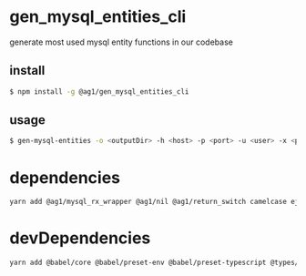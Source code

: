 # gen_mysql_entities_cli

generate most used mysql entity functions in our codebase

## install

```bash
$ npm install -g @ag1/gen_mysql_entities_cli
```

## usage

```bash
$ gen-mysql-entities -o <outputDir> -h <host> -p <port> -u <user> -x <password> -d <database>
```

# dependencies
```bash
yarn add @ag1/mysql_rx_wrapper @ag1/nil @ag1/return_switch camelcase ejs make-dir mysql prettier rxjs yargs
```

# devDependencies
```bash
yarn add @babel/core @babel/preset-env @babel/preset-typescript @types/ejs @types/jest @types/mysql @types/node@^10 @types/prettier @typescript-eslint/eslint-plugin @typescript-eslint/parser @types/yargs eslint eslint-config-prettier eslint-plugin-prettier jest ts-jest typescript --dev
```
